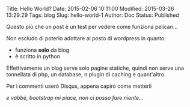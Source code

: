 Title: Hello World?
Date: 2015-02-06 10:11:00
Modified: 2015-03-26 13:29:29
Tags: blog
Slug: hello-world-1
Author: Doc
Status: Published

Questo più che un post è un test per vedere come funziona pelican...

Non escludo di poterlo adottare al posto di wordpress in quanto:

* funziona **solo** da blog
* è scritto in python

Effettivamente un blog serve solo pagine statiche, quindi non serve una tonnellata di php, un database, n plugin di caching e quant'altro.

Per i commenti userò Disqus, appena capirò come metterli

*e vabbè, bootstrap mi piace, non ci posso fare niente...*
